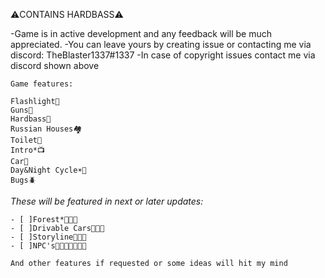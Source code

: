 ⚠️CONTAINS HARDBASS⚠️

-Game is in active development and any feedback will be much appreciated.
-You can leave yours by creating issue or contacting me via discord: TheBlaster1337#1337
-In case of copyright issues contact me via discord shown above

```
Game features:

Flashlight🔦
Guns🔫
Hardbass🤙
Russian Houses🏘️
Toilet🚽
Intro*📺
Car🚗
Day&Night Cycle☀️🌙
Bugs🪲
```


*These will be featured in next or later updates:*
```
- [ ]Forest*🌲🌲🌲
- [ ]Drivable Cars🚗🚗🚗
- [ ]Storyline📜📜📜
- [ ]NPC's👨‍👨‍👨‍👦👨‍👨‍👦

And other features if requested or some ideas will hit my mind
```
